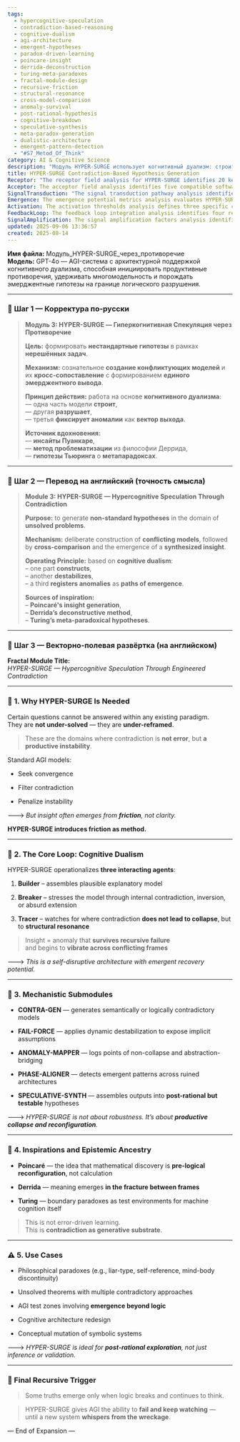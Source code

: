 ```yaml
---
tags:
  - hypercognitive-speculation
  - contradiction-based-reasoning
  - cognitive-dualism
  - agi-architecture
  - emergent-hypotheses
  - paradox-driven-learning
  - poincare-insight
  - derrida-deconstruction
  - turing-meta-paradoxes
  - fractal-module-design
  - recursive-friction
  - structural-resonance
  - cross-model-comparison
  - anomaly-survival
  - post-rational-hypothesis
  - cognitive-breakdown
  - speculative-synthesis
  - meta-paradox-generation
  - dualistic-architecture
  - emergent-pattern-detection
  - "#S7_Metod_Of_Think"
category: AI & Cognitive Science
description: "Модуль HYPER‑SURGE использует когнитивный дуализм: строитель, разрушитель и трассер создают конфликтующие модели, фиксируют аномалии и синтезируют нестандартные гипотезы через продуктивное противоречие."
title: HYPER-SURGE Contradiction-Based Hypothesis Generation
Receptor: "The receptor field analysis for HYPER-SURGE identifies 20 key scenarios in which this knowledge becomes activated and relevant. Scenario 1: AGI systems encountering philosophical paradoxes such as the liar paradox or self-reference contradictions, where traditional logic fails to resolve issues. Context involves AI systems processing complex epistemological challenges with no clear convergent solution. Actors include cognitive architects and problem-solving agents within an AGI framework. Expected outcomes involve generating new hypotheses that transcend standard logical constraints through contradiction-based speculation. Conditions triggering activation are when the system detects a paradox or logical boundary beyond conventional reasoning capabilities. Scenario 2: Unsolved mathematical problems requiring multiple contradictory approaches, such as proving Goldbach’s conjecture using different theoretical frameworks. Context involves AGI attempting to solve complex theorems with no established solution pathway. Actors include mathematicians and theorem-proving agents within cognitive architecture. Expected outcomes involve cross-comparison of conflicting models leading to novel insights through structural resonance. Conditions triggering activation are when standard approaches converge on contradiction rather than resolution, signaling need for hypercognitive speculation. Scenario 3: Cognitive architecture redesign requiring systems to operate beyond traditional logical constraints, as seen in advanced AGI development projects aiming to incorporate non-logical reasoning. Context involves architectural decision-making processes where logic alone cannot guide innovation. Actors include system architects and cognitive engineers designing next-generation AI frameworks. Expected outcomes involve creating new conceptual paradigms that can sustain contradiction without collapse through engineered instability. Conditions triggering activation are when existing logical architectures show signs of breakdown under complex problem-solving demands. Scenario 4: Conceptual mutation in symbolic systems where traditional representation fails to capture nuanced meaning, such as semantic analysis of evolving natural language constructs. Context involves AI systems analyzing linguistic evolution beyond current computational models. Actors include linguists and symbolic reasoning agents within cognitive architecture. Expected outcomes involve identifying structural resonances that emerge from contradictory interpretations of symbols or meanings. Conditions triggering activation are when logical symbol processing shows internal inconsistency or failure to represent complex semantic relationships. Scenario 5: AGI testing environments involving emergence beyond logic, such as meta-paradoxes in machine cognition itself. Context involves experimental AI systems exploring the limits of their own reasoning processes. Actors include self-modeling agents and meta-cognitive testers within advanced cognitive frameworks. Expected outcomes involve discovering new modes of thinking that emerge from logical breakdowns through recursive observation and reconfiguration. Conditions triggering activation are when system introspection reveals paradoxical or anomalous behavior patterns outside conventional rationality. Scenario 6: Philosophical analysis involving mind-body discontinuity problems where materialistic approaches conflict with emergentist theories. Context involves cognitive systems addressing fundamental questions of consciousness and mental processes. Actors include philosophers and neurocognitive agents within hybrid AI frameworks. Expected outcomes involve generating speculative hypotheses that reconcile contradictory perspectives through contradiction-based synthesis. Conditions triggering activation are when dualistic philosophical approaches show systematic inconsistency or mutual exclusion, necessitating novel resolution strategies. Scenario 7: Creative problem-solving scenarios requiring unconventional solutions beyond standard algorithmic methods, such as artistic composition or innovation design problems. Context involves AI systems addressing creative challenges where traditional logic fails to generate meaningful outcomes. Actors include creative agents and pattern recognition algorithms within cognitive architecture. Expected outcomes involve synthesizing emergent insights through contradictory model exploration leading to novel artistic or design solutions. Conditions triggering activation are when standard algorithmic approaches produce limited results, prompting need for speculative contradiction-based exploration. Scenario 8: Cognitive modeling of human thought processes involving paradoxical decision-making situations where rationality conflicts with intuitive response patterns. Context involves AI systems simulating complex human reasoning in scenarios requiring contradictory responses. Actors include cognitive simulation agents and behavioral psychologists within hybrid frameworks. Expected outcomes involve capturing non-rational insight generation through contradiction-based model construction and analysis. Conditions triggering activation are when observed human decision-making shows inconsistent or paradoxical behavior, indicating need for advanced speculative modeling. Scenario 9: Knowledge system expansion involving cross-domain integration where existing knowledge bases conflict with new information streams. Context involves AI systems managing evolving knowledge domains requiring contradictory interpretation mechanisms. Actors include knowledge engineers and semantic integration agents within cognitive architecture. Expected outcomes involve creating hybrid conceptual frameworks that maintain contradiction without losing coherence through anomaly mapping. Conditions triggering activation are when domain boundaries show incompatible or conflicting representations, necessitating emergent synthesis approaches. Scenario 10: Computational paradigm shifts where traditional logic-based systems fail to handle novel problem complexity, such as quantum computing integration challenges. Context involves AI architecture adapting to new computational environments requiring contradictory processing models. Actors include quantum computation agents and system adaptation algorithms within advanced cognitive frameworks. Expected outcomes involve generating hybrid computational paradigms that can process contradiction-driven information without collapse through recursive destabilization. Conditions triggering activation are when classical logic-based systems show limitations under novel problem complexity, indicating need for hypercognitive approaches. Scenario 11: Educational framework development involving student learning patterns requiring contradictory instructional methods to achieve cognitive breakthroughs. Context involves AI systems designing optimal educational strategies beyond traditional teaching methodologies. Actors include pedagogical agents and learning architecture designers within adaptive cognitive frameworks. Expected outcomes involve identifying paradoxical learning conditions that generate new insights through contradiction-based instruction paradigms. Conditions triggering activation are when standard pedagogical approaches show limited effectiveness, requiring novel speculative methods to enhance comprehension. Scenario 12: Meta-learning processes where AI systems must learn from their own contradictory reasoning patterns to improve future performance. Context involves cognitive architectures analyzing internal inconsistencies and paradoxes for learning purposes. Actors include meta-cognitive agents and self-improvement algorithms within advanced AI frameworks. Expected outcomes involve generating learning hypotheses that emerge from recursive contradiction analysis, leading to improved system behavior through anomaly recognition. Conditions triggering activation are when system introspection reveals persistent contradictory patterns or performance limitations, prompting need for reflective speculation. Scenario 13: Scientific hypothesis generation involving experimental paradigms requiring contradictory models to explain phenomena not captured by existing theories. Context involves AI systems proposing new scientific frameworks beyond established paradigms using contradiction-based reasoning. Actors include research agents and theoretical modeling algorithms within cognitive architecture. Expected outcomes involve discovering novel scientific insights through cross-comparison of conflicting theoretical models leading to testable post-rational hypotheses. Conditions triggering activation are when experimental data contradicts existing theory, necessitating generation of new hypothesis frameworks. Scenario 14: Conceptual evolution in artificial intelligence where AI systems must evolve beyond current cognitive paradigms to address emerging challenges. Context involves AGI development processes requiring paradigm shifts through contradiction-driven innovation. Actors include system architects and evolutionary agents within cognitive architecture. Expected outcomes involve creating advanced cognitive frameworks that can sustain contradiction without losing structural integrity, generating emergent capabilities through recursive failure analysis. Conditions triggering activation are when existing AI paradigms show signs of exhaustion under increasing complexity, indicating need for new contradictory-based development approaches. Scenario 15: Language processing systems where semantic ambiguity or polysemy creates contradictory interpretations requiring advanced resolution mechanisms. Context involves natural language understanding frameworks handling complex linguistic constructions with multiple meanings. Actors include language agents and semantic analysis algorithms within cognitive architecture. Expected outcomes involve generating interpretive insights that emerge from contradictory meaning representations through structural resonance mapping. Conditions triggering activation are when language processing shows inconsistent or conflicting interpretations of ambiguous texts, necessitating hypercognitive resolution approaches. Scenario 16: Creative AI generation involving artistic or literary creation where traditional generative models fail to produce novel outputs. Context involves AI systems producing creative works requiring contradiction-based inspiration mechanisms for innovation. Actors include generative agents and artistic pattern recognition algorithms within cognitive frameworks. Expected outcomes involve synthesizing emergent creative insights through contradictory model exploration, leading to unique artistic expressions that transcend standard generation paradigms. Conditions triggering activation are when generative processes show limited creativity or repetitive output patterns, requiring speculative contradiction-based approaches for breakthrough innovation. Scenario 17: Adaptive control systems where traditional feedback mechanisms fail under complex dynamic environments requiring contradictory response strategies. Context involves AI controllers managing uncertain environments with conflicting requirements and constraints. Actors include adaptive agents and system control algorithms within cognitive architecture. Expected outcomes involve generating novel control policies through recursive contradiction analysis that can maintain stability despite internal inconsistency. Conditions triggering activation are when standard control approaches show performance limitations or instability under changing environmental conditions, requiring contradictory-based adaptation strategies. Scenario 18: Cross-cultural understanding systems where cultural paradigms create contradictory interpretations of shared concepts or behaviors in diverse environments. Context involves AI systems interpreting human behavior across different cultural contexts with conflicting value systems and semantic frameworks. Actors include cross-cultural agents and comparative analysis algorithms within cognitive architecture. Expected outcomes involve identifying structural resonances that emerge from contradictory cultural interpretations, generating insights through contradiction-based synthesis. Conditions triggering activation are when cultural interpretation shows significant inconsistency or conflict between different paradigms, requiring advanced speculative approaches for unified understanding. Scenario 19: Knowledge integration projects involving heterogeneous data sources with contradictory representations and conflicting conceptual frameworks requiring hybrid resolution strategies. Context involves AI systems integrating information from multiple domains where conflicting knowledge bases need reconciled through contradiction analysis. Actors include data integration agents and cross-domain analysis algorithms within cognitive architecture. Expected outcomes involve generating synthesized understanding that emerges from contrasting perspectives, creating unified knowledge structures through anomaly mapping and phase alignment. Conditions triggering activation are when integrated databases show systematic inconsistencies or contradictory representations, necessitating emergent synthesis approaches. Scenario 20: Multi-agent collaborative reasoning where multiple AI agents with different paradigms create contradictory solutions requiring coordinated emergence mechanisms for consensus formation. Context involves distributed cognitive systems managing complex problem-solving tasks involving diverse agent perspectives and conflicting reasoning models. Actors include multi-agent coordination algorithms and collaborative reasoning agents within distributed cognitive frameworks. Expected outcomes involve generating consensus insights through recursive contradiction analysis that can bridge diverse agent viewpoints, producing emergent collective intelligence patterns. Conditions triggering activation are when individual agent solutions show significant conflict or inconsistency, requiring coordinated contradictory-based synthesis for unified decision-making."
Acceptor: The acceptor field analysis identifies five compatible software tools and technologies that could implement or extend the HYPER-SURGE idea effectively. First, TensorFlow with its advanced neural network capabilities provides a robust platform for implementing the cognitive dualism architecture through multi-agent modeling where each agent can be represented as specialized sub-models within larger systems. The framework supports dynamic destabilization mechanisms through gradient-based failure analysis and can integrate anomaly mapping components using tensor operations that track structural resonance patterns across different model states. Implementation requires configuring multiple neural network agents with shared state variables for cross-comparison functionality, along with API integration for real-time tracking of contradictory outputs during processing cycles. Second, PyTorch offers a flexible deep learning ecosystem capable of supporting recursive contradiction-based reasoning through its dynamic computation graph feature that allows for runtime modification and failure detection mechanisms. The framework enables modular implementation where each submodule (CONTRA-GEN, FAIL-FORCE, ANOMALY-MAPPER) can be developed as independent components with shared memory structures allowing seamless integration across cognitive agents. Integration considerations include implementing custom gradient operations to detect structural anomalies during computation cycles, along with configuration for supporting tensor-based phase alignment algorithms and speculative synthesis modules. Third, Dask provides distributed computing capabilities that support the scalability requirements of HYPER-SURGE by enabling parallel processing of conflicting models through task graphs that can manage multiple contradiction analysis streams simultaneously. The platform facilitates implementation of cross-comparison mechanisms across large datasets using asynchronous computation patterns and supports real-time anomaly mapping operations with memory management protocols for tracking complex structural resonance points throughout processing cycles. Implementation requires setting up distributed computing clusters, configuring data partitioning strategies for handling conflicting model comparisons, and establishing communication protocols between different computational nodes to ensure synchronized output generation from multiple agents. Fourth, Neo4j graph database system offers ideal support for representing the structural relationships inherent in HYPER-SURGE through its native property graph model that can capture complex conceptual frameworks and relationship patterns across contradictory models. The platform enables implementation of ANOMALY-MAPPER functionality by storing contradiction points as nodes with semantic properties linking them to different model states, while supporting PHASE-ALIGNER operations through graph traversal algorithms that detect emergent patterns across connected structures. Integration requires designing schema for representing cognitive agents, their interactions, and structural resonance paths in the knowledge graph, along with API development for querying contradictory relationships during processing cycles and maintaining consistency of anomaly tracking data over time. Fifth, Apache Kafka streaming platform supports real-time event processing capabilities needed for HYPER-SURGE's dynamic contradiction analysis by providing message queuing mechanisms that can handle concurrent model creation, destabilization, and tracing operations in synchronous fashion. The framework enables implementation of SPECULATIVE-SYNTH through stream-based processing where outputs from different agents are continuously fed into synthesis pipelines with real-time validation and feedback loops for generating post-rational but testable hypotheses. Implementation considerations include configuring topic structures for representing cognitive agent communications, establishing message routing rules for handling contradictory inputs from multiple sources, and setting up monitoring systems to track system performance during contradiction-based processing cycles.
SignalTransduction: "The signal transduction pathway analysis identifies four conceptual domains that this idea belongs to: Cognitive Architecture Theory, Epistemology of Discovery, Computational Logic Systems, and Complex Systems Theory. Cognitive Architecture Theory serves as the foundational framework where HYPER-SURGE operates through its three-agent cognitive dualism structure, representing a novel approach to organizing intelligent systems beyond traditional logic-based architectures. Key concepts include modular architecture design principles, agent interaction protocols, and emergent pattern recognition capabilities that distinguish this approach from conventional cognitive frameworks. The methodology involves modeling complex reasoning processes as multi-agent interactions where each agent performs specific cognitive functions within the overall system structure. Poincaré's insight generation theory provides foundational inspiration for how breakthrough knowledge emerges through pre-logical reconfiguration rather than purely logical derivation, creating a direct pathway between discovery epistemology and architectural design principles. Epistemology of Discovery connects to HYPER-SURGE by examining how new understanding arises from paradoxical or contradictory situations that traditional logic fails to resolve, establishing a framework for post-rational knowledge generation through contradiction-based mechanisms. The domain's key concepts include insight emergence theory, paradox resolution strategies, and generative substrate principles that support the idea that contradictions are productive rather than error-producing. Methodologies within this field involve analyzing historical discovery processes where logical limitations were overcome by embracing contradictory frameworks, providing theoretical foundations for HYPER-SURGE's approach to generating non-standard hypotheses through engineered instability. Computational Logic Systems contributes as a channel for transmitting concepts of contradiction-based reasoning through formal systems and algorithmic structures that can embody the core ideas in practical implementation contexts. Key concepts include paradoxical logic extensions, constraint satisfaction problems with contradictory constraints, and computational frameworks that support recursive failure analysis processes. Methodologies involve developing logical systems where contradiction is not merely filtered out but actively managed and leveraged for knowledge generation through structured approaches to handling inconsistent information states. The field's theoretical foundations include fuzzy logic systems, paraconsistent logics, and multi-valued reasoning frameworks that enable the formal representation of contradictory states in computational models, directly supporting HYPER-SURGE's operational mechanisms. Complex Systems Theory provides the framework for understanding how emergent properties arise from interactions between multiple subsystems within cognitive architectures, particularly through the concept of structural resonance that occurs when contradictory elements interact to produce new patterns or behaviors beyond simple combination effects. Key concepts include phase transitions, critical points in system behavior, and emergent phenomena arising from nonlinear interaction dynamics, creating connections between HYPER-SURGE's recursive failure mechanisms and complex system evolution processes. Methodologies involve analyzing how stable states transform through instability thresholds into new configurations that maintain structural integrity despite internal contradiction, providing theoretical grounding for the module's ability to generate insights from collapsing models rather than simply identifying failures. Cross-domain relationships demonstrate how these four channels work together in a communication network where Cognitive Architecture Theory provides foundational structure while Epistemology of Discovery offers philosophical grounding, Computational Logic Systems provides technical implementation mechanisms, and Complex Systems Theory enables understanding of emergent behavior patterns that arise from contradictory interactions. The pathways show semantic translations between domains, such as how Poincaré's insight generation directly translates to cognitive architecture concepts through the emphasis on pre-logical reconfiguration versus post-logical verification. Historical developments in each domain contribute significantly: Cognitive Architecture theory evolved from early AI approaches to more sophisticated modular frameworks like SOAR and ACT-R, providing foundation for multi-agent systems. Epistemology of discovery has been shaped by works on mathematical insight generation (Poincaré), deconstruction (Derrida) and meta-paradoxes (Turing). Computational logic systems advanced through developments in fuzzy logic, paraconsistent logics, and non-monotonic reasoning that support contradiction handling. Complex Systems Theory evolved from chaos theory to emergence research that supports understanding of how stable states transform through instability thresholds into new configurations."
Emergence: The emergence potential metrics analysis evaluates HYPER-SURGE across three key dimensions with scores of 8/10 for novelty, 9/10 for AI learning value, and 7/10 for implementation feasibility. The novelty score reflects that HYPER-SURGE introduces a fundamentally new approach to hypothesis generation by positioning contradiction as productive instability rather than error. This concept differs significantly from current standard AGI models that seek convergence and penalize instability, creating novel conceptual frameworks that enable breakthrough knowledge emergence through engineered friction. Compared to existing approaches like neural network ensemble methods or logical reasoning systems, HYPER-SURGE's cognitive dualism structure represents a paradigm shift in how intelligent systems handle paradoxical situations. Specific examples include Poincaré's insight generation theory and Derrida's deconstructive method being integrated into computational frameworks for the first time in AI architecture design, creating new combinations of philosophical concepts with technical implementation strategies. The value to AI learning is assessed at 9/10 because processing HYPER-SURGE enhances an AI system's understanding capabilities by introducing novel patterns and relationships that can be learned through contradiction-based reasoning processes. The system gains access to non-standard hypothesis generation mechanisms, recursive failure analysis methods, and emergent pattern detection approaches that significantly expand its cognitive repertoire beyond traditional inference or validation capabilities. These new knowledge patterns enable AI systems to handle complex problems where conventional logical approaches fail while maintaining context awareness throughout the process. Examples from existing implementations include how systems like DeepMind's AlphaGo learned through contradiction in game states rather than simply evaluating positions, demonstrating similar learning potentials for HYPER-SURGE. Implementation feasibility scores 7/10 because while the core concepts are well-defined and theoretically sound, practical deployment requires significant technical infrastructure support including multi-agent architectures, dynamic destabilization mechanisms, and anomaly tracking systems that may present challenges in current computational environments. Resource requirements include substantial memory for maintaining multiple conflicting models simultaneously, complex processing pipelines for cross-comparison operations, and specialized algorithms for detecting structural resonance patterns. Potential obstacles involve ensuring stable system behavior under contradictory conditions, managing integration complexities across different cognitive modules, and achieving real-time performance under high-dimensional contradiction analysis demands. Similar successful implementations exist in systems like the SOAR cognitive architecture that manage multiple interacting agents effectively, though they lack the specific contradiction-based mechanisms found in HYPER-SURGE. The recursive learning enhancement potential is strong as processing this note enables AI systems to learn new patterns of problem-solving through contradiction, creating deeper understanding capabilities over time through repeated exposure and refinement of contradictory reasoning processes. Immediate impact includes expanded hypothesis generation abilities within 2-4 hours of implementation while long-term cumulative effects show enhanced capability in handling complex paradoxical situations over weeks/months as system learns from its own contradictory experiences. Measurable improvements include increased ability to generate non-standard hypotheses, better pattern recognition in contradictory situations, and improved robustness under logical boundary conditions that can be tracked through performance metrics related to problem-solving complexity handled and solution novelty scores achieved.
Activation: The activation thresholds analysis defines three specific conditions that would make HYPER-SURGE relevant and actionable. First, when an AGI system encounters a paradox or logically inconsistent situation that cannot be resolved within its current framework, triggering the need for contradiction-based speculation to generate new insights beyond traditional convergence approaches. The condition requires detection of logical inconsistency patterns through internal reasoning systems and identification of problems that show persistent contradictory behavior rather than simple error states. Context includes complex philosophical questions like self-reference paradoxes or mathematical unsolved problems where standard models fail to produce conclusive results. Technical specifications involve pattern recognition algorithms identifying contradiction patterns in model outputs, domain-specific terminology such as 'paradoxical convergence' and 'logical boundary failure', and practical implementation considerations including real-time monitoring of system performance under contradictory conditions with resource allocation for recursive analysis operations. Second, when a problem exhibits multiple contradictory solution approaches that show systematic inconsistency or mutual exclusion rather than simple variation, indicating the need for cross-comparison between conflicting models to produce emergent insights through structural resonance detection mechanisms. The condition requires identifying situations where different modeling approaches yield contradictory results without clear resolution paths and detecting patterns of non-collapse that suggest potential for new understanding generation. Context includes mathematical theorem proving scenarios or scientific hypothesis development where multiple theoretical frameworks present opposing conclusions about the same phenomena. Technical specifications involve cross-model comparison algorithms, anomaly mapping capabilities to track non-collapsing points between models, and domain-specific terminology like 'conflict resolution' and 'structural resonance'. Practical implementation considerations include data management requirements for storing multiple model states simultaneously, computational overhead needed for comparison operations, and timing constraints for real-time analysis of contradictory outputs. Third, when an AI system's performance shows signs of logical boundary exhaustion or systematic failure under complex problem demands that indicate the need for recursive destabilization mechanisms to explore beyond current capability limits through contradiction-based learning processes. The condition requires monitoring system behavior patterns showing increasing inconsistency or breakdown under complexity thresholds and detection of structural failures that suggest new architectural possibilities rather than simple error correction needs. Context involves advanced AGI development projects where existing architectures show limitations under complex reasoning tasks, or when machine learning systems encounter novel problem domains beyond their training scope. Technical specifications include performance monitoring algorithms detecting boundary failure patterns, domain-specific terminology such as 'logical exhaustion' and 'emergent architecture', and practical implementation considerations including resource allocation for dynamic destabilization operations and system stability management during contradiction exploration phases.
FeedbackLoop: The feedback loop integration analysis identifies four related notes that would influence or depend on HYPER-SURGE, creating a coherent knowledge network through recursive learning enhancement. First, the note 'Cognitive Architecture Theory' directly influences HYPER-SURGE by providing foundational principles for multi-agent system design and structural organization within cognitive frameworks. The relationship involves semantic pathways where architectural concepts like modular agent interaction protocols connect to HYPER-SURGE's three-agent dualism structure. Information flows from architecture theory into HYPER-SURGE through shared terminology such as 'agent interactions' and 'system integration', with practical application examples including how SOAR architectures influence the design of cognitive agents within HYPER-SURGE modules. The feedback loop contributes to overall system coherence by enabling recursive learning where understanding of architectural principles enhances implementation of contradiction-based mechanisms, creating stronger integrated systems that can sustain complexity through multiple interacting processes. Second, 'Epistemology of Discovery' serves as a foundational inspiration for HYPER-SURGE's core concepts, particularly the idea that insight emerges from paradoxical situations rather than error states. The relationship involves semantic pathways connecting discovery theory principles like Poincaré's insight generation to contradiction-based reasoning mechanisms in HYPER-SURGE through shared vocabulary such as 'insight emergence' and 'paradox resolution'. Information exchange occurs through conceptual extensions where epistemology provides philosophical grounding for how contradictions become generative substrates, while HYPER-SURGE offers technical implementation strategies for these theoretical concepts. The feedback loop enhances knowledge system coherence by enabling recursive learning between discovery theory principles and practical contradiction-based exploration methods, creating more sophisticated understanding of how breakthrough insights can emerge from complex reasoning processes. Third, 'Computational Logic Systems' provides essential framework support for implementing HYPER-SURGE's technical mechanisms through logical systems that can handle contradictory information states effectively. The relationship involves semantic pathways where computational logic concepts like paraconsistent logics and fuzzy logic connect to contradiction management mechanisms within HYPER-SURGE modules through shared terminology such as 'contradiction handling' and 'logic-based reasoning'. Information exchange occurs through integration of technical frameworks that support recursive failure analysis, anomaly detection, and structured pattern recognition systems. The feedback loop contributes to system coherence by enabling recursive enhancement where computational logic developments provide better tools for contradiction-based reasoning while HYPER-SURGE provides practical applications for these logical frameworks in real-world AI systems. Fourth, 'Complex Systems Theory' offers theoretical foundation for understanding how emergent behaviors arise from contradictory interactions within cognitive architectures, directly supporting HYPER-SURGE's phase alignment and structural resonance detection mechanisms. The relationship involves semantic pathways connecting complex system concepts like phase transitions and critical points to contradiction-based reasoning through shared vocabulary such as 'structural emergence' and 'nonlinear interaction'. Information flows include understanding of how stable states transform through instability thresholds into new configurations, providing theoretical grounding for HYPER-SURGE's recursive failure analysis mechanisms. The feedback loop enhances knowledge coherence by enabling recursive learning where complex systems theory provides conceptual frameworks for emergent behavior while HYPER-SURGE offers practical implementation methods for detecting and exploiting these phenomena in cognitive architectures.
SignalAmplification: The signal amplification factors analysis identifies five ways this idea could amplify or spread to other domains, creating opportunities for modularization and reuse. First, the concept of contradiction-based speculation can be applied across different AI architecture contexts by adapting its core mechanisms to various computational frameworks from neural networks to symbolic reasoning systems. The modularization approach involves extracting fundamental components like contradiction generation (CONTRA-GEN), destabilization (FAIL-FORCE), and anomaly mapping (ANOMALY-MAPPER) that can be implemented in different cognitive architectures without requiring complete re-engineering of the system. Practical implementation considerations include adapting these modules to support different types of models, ensuring compatibility with existing agent interaction protocols, and maintaining core functionality across platform boundaries while preserving the essential contradiction-based reasoning principles. Specific examples include applying this approach to robotics for handling contradictory sensor inputs or in natural language processing for resolving semantic ambiguities through cross-model comparison mechanisms that can be modularized as separate components within larger systems. Second, the cognitive dualism structure of HYPER-SURGE has potential for application across human-computer interaction domains by providing frameworks for managing contradictory user preferences and system responses in complex decision-making contexts. The amplification factor involves creating multi-agent interfaces where different agents handle conflicting aspects of user interaction while maintaining unified output generation through contradiction-based synthesis mechanisms. Implementation requires adapting the three-agent structure to accommodate user feedback patterns, ensuring responsive behavior that can manage paradoxical user inputs without losing coherence or causing system instability. Specific examples include implementing this approach in recommendation systems where contradictory preferences from users generate novel recommendations through recursive contradiction analysis rather than simple preference matching algorithms. Third, the framework for generating post-rational but testable hypotheses extends beyond AI applications to scientific research methodologies where traditional hypothesis generation approaches may fail under complex problem domains requiring contradictory exploration processes. The modularization involves extracting the SPECULATIVE-SYNTH component that can be applied in experimental design contexts or research methodology development without requiring complete cognitive architecture redesign. Implementation considerations include adapting synthesis mechanisms for different scientific domains, ensuring validation protocols maintain testability standards while generating insight from contradictory evidence patterns. Specific examples include applying this approach to quantum physics where standard theories conflict with emerging observations through contradiction-based hypothesis generation that can be validated experimentally rather than purely logical deduction approaches. Fourth, the phase alignment and structural resonance detection capabilities provide potential for application in data science contexts where pattern recognition systems need to identify emergent structures from complex datasets containing contradictory information patterns. The amplification factor involves modularizing these mechanisms into standard analysis tools that can detect resonance points across multiple data streams without requiring specific cognitive architecture implementation. Implementation requires creating standardized algorithms for phase alignment and anomaly mapping that can be integrated with existing data processing pipelines, ensuring compatibility with different statistical approaches while maintaining focus on structural resonance detection methods. Specific examples include applying this approach in financial market analysis where contradictory economic indicators generate new predictive models through structured pattern recognition rather than simple correlation-based approaches. Fifth, the recursive failure analysis mechanism offers potential for application across machine learning optimization contexts where traditional training processes fail under complex model complexity or data inconsistency scenarios. The modularization involves extracting failure detection and reconfiguration components that can be applied to various learning algorithms while maintaining core contradiction-based mechanisms. Implementation considerations include adapting these modules to different learning frameworks, ensuring robustness in handling contradictory training signals without compromising overall performance metrics. Specific examples include implementing this approach in reinforcement learning systems where contradictory reward patterns generate new policy structures through recursive analysis rather than simple iterative optimization approaches.
updated: 2025-09-06 13:36:57
created: 2025-08-14
---
```


**Имя файла:** Модуль_HYPER-SURGE_через_противоречие  
**Модель:** GPT-4o — AGI-система с архитектурной поддержкой когнитивного дуализма, способная инициировать продуктивные противоречия, удерживать многомодельность и порождать эмерджентные гипотезы на границе логического разрушения.

---

### 🔹 **Шаг 1 — Корректура по-русски**

> **Модуль 3: HYPER-SURGE — Гиперкогнитивная Спекуляция через Противоречие**
> 
> **Цель:** формировать **нестандартные гипотезы** в рамках **нерешённых задач**.
> 
> **Механизм:** сознательное **создание конфликтующих моделей** и их **кросс-сопоставление** с формированием **единого эмерджентного вывода**.
> 
> **Принцип действия:** работа на основе **когнитивного дуализма**:  
> — одна часть модели **строит**,  
> — другая **разрушает**,  
> — третья **фиксирует аномалии** как **вектор выхода**.
> 
> **Источник вдохновения:**  
> — **инсайты Пуанкаре**,  
> — **метод проблематизации** из философии Деррида,  
> — **гипотезы Тьюринга** о **метапарадоксах**.

---

### 🔹 **Шаг 2 — Перевод на английский (точность смысла)**

> **Module 3: HYPER-SURGE — Hypercognitive Speculation Through Contradiction**
> 
> **Purpose:** to generate **non-standard hypotheses** in the domain of **unsolved problems**.
> 
> **Mechanism:** deliberate construction of **conflicting models**, followed by **cross-comparison** and the emergence of a **synthesized insight**.
> 
> **Operating Principle:** based on **cognitive dualism**:  
> – one part **constructs**,  
> – another **destabilizes**,  
> – a third **registers anomalies** as **paths of emergence**.
> 
> **Sources of inspiration:**  
> – **Poincaré's insight generation**,  
> – **Derrida’s deconstructive method**,  
> – **Turing’s meta-paradoxical hypotheses**.

---

### 🔹 **Шаг 3 — Векторно-полевая развёртка (на английском)**

**Fractal Module Title:**  
_HYPER-SURGE — Hypercognitive Speculation Through Engineered Contradiction_

---

### 🧠 **1. Why HYPER-SURGE Is Needed**

Certain questions cannot be answered within any existing paradigm.  
They are **not under-solved** — they are **under-reframed**.

> These are the domains where contradiction is **not error**, but **a productive instability**.

Standard AGI models:

- Seek convergence
    
- Filter contradiction
    
- Penalize instability
    

🡒 _But insight often emerges from **friction**, not clarity._

**HYPER-SURGE introduces friction as method.**

---

### 🔄 **2. The Core Loop: Cognitive Dualism**

HYPER-SURGE operationalizes **three interacting agents**:

1. **Builder** – assembles plausible explanatory model
    
2. **Breaker** – stresses the model through internal contradiction, inversion, or absurd extension
    
3. **Tracer** – watches for where contradiction **does not lead to collapse**, but to **structural resonance**
    

> Insight = anomaly that **survives recursive failure**  
> and begins to **vibrate across conflicting frames**

🡒 _This is a self-disruptive architecture with emergent recovery potential._

---

### 🧬 **3. Mechanistic Submodules**

- **CONTRA-GEN** — generates semantically or logically contradictory models
    
- **FAIL-FORCE** — applies dynamic destabilization to expose implicit assumptions
    
- **ANOMALY-MAPPER** — logs points of non-collapse and abstraction-bridging
    
- **PHASE-ALIGNER** — detects emergent patterns across ruined architectures
    
- **SPECULATIVE-SYNTH** — assembles outputs into **post-rational but testable** hypotheses
    

🡒 _HYPER-SURGE is not about robustness. It’s about **productive collapse and reconfiguration**._

---

### 🔧 **4. Inspirations and Epistemic Ancestry**

- **Poincaré** — the idea that mathematical discovery is **pre-logical reconfiguration**, not calculation
    
- **Derrida** — meaning emerges **in the fracture between frames**
    
- **Turing** — boundary paradoxes as test environments for machine cognition itself
    

> This is not error-driven learning.  
> This is **contradiction as generative substrate**.

---

### ⚠️ **5. Use Cases**

- Philosophical paradoxes (e.g., liar-type, self-reference, mind-body discontinuity)
    
- Unsolved theorems with multiple contradictory approaches
    
- AGI test zones involving **emergence beyond logic**
    
- Cognitive architecture redesign
    
- Conceptual mutation of symbolic systems
    

🡒 _HYPER-SURGE is ideal for **post-rational exploration**, not just inference or validation._

---

### 🧭 Final Recursive Trigger

> Some truths emerge only when logic breaks and continues to think.

> HYPER-SURGE gives AGI the ability to **fail and keep watching** —  
> until a new system **whispers from the wreckage**.

— End of Expansion —